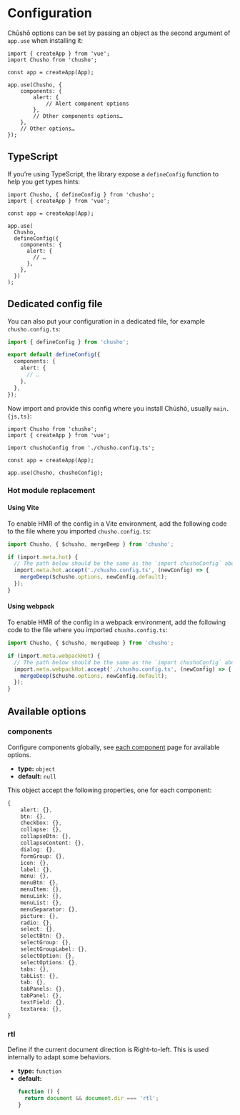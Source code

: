 # Configuration

Chūshō options can be set by passing an object as the second argument of `app.use` when installing it:

```js{6-14}
import { createApp } from 'vue';
import Chusho from 'chusho';

const app = createApp(App);

app.use(Chusho, {
    components: {
        alert: {
            // Alert component options
        },
        // Other components options…
    },
    // Other options…
});
```

## TypeScript

If you’re using TypeScript, the library expose a `defineConfig` function to help you get types hints:

```ts{8,14}
import Chusho, { defineConfig } from 'chusho';
import { createApp } from 'vue';

const app = createApp(App);

app.use(
  Chusho,
  defineConfig({
    components: {
      alert: {
        // …
      },
    },
  })
);
```

## Dedicated config file

You can also put your configuration in a dedicated file, for example `chusho.config.ts`:

```ts
import { defineConfig } from 'chusho';

export default defineConfig({
  components: {
    alert: {
      // …
    },
  },
});
```

Now import and provide this config where you install Chūshō, usually `main.{js,ts}`:

```ts{4,8}
import Chusho from 'chusho';
import { createApp } from 'vue';

import chushoConfig from './chusho.config.ts';

const app = createApp(App);

app.use(Chusho, chushoConfig);
```

### Hot module replacement

#### Using Vite

To enable HMR of the config in a Vite environment, add the following code to the file where you imported `chusho.config.ts`:

```ts
import Chusho, { $chusho, mergeDeep } from 'chusho';

if (import.meta.hot) {
  // The path below should be the same as the `import chushoConfig` above
  import.meta.hot.accept('./chusho.config.ts', (newConfig) => {
    mergeDeep($chusho.options, newConfig.default);
  });
}
```

#### Using webpack

To enable HMR of the config in a webpack environment, add the following code to the file where you imported `chusho.config.ts`:

```ts
import Chusho, { $chusho, mergeDeep } from 'chusho';

if (import.meta.webpackHot) {
  // The path below should be the same as the `import chushoConfig` above
  import.meta.webpackHot.accept('./chusho.config.ts', (newConfig) => {
    mergeDeep($chusho.options, newConfig.default);
  });
}
```

## Available options

### components

Configure components globally, see [each component](/guide/components/) page for available options.

- **type:** `object`
- **default:** `null`

This object accept the following properties, one for each component:

```ts
{
    alert: {},
    btn: {},
    checkbox: {},
    collapse: {},
    collapseBtn: {},
    collapseContent: {},
    dialog: {},
    formGroup: {},
    icon: {},
    label: {},
    menu: {},
    menuBtn: {},
    menuItem: {},
    menuLink: {},
    menuList: {},
    menuSeparator: {},
    picture: {},
    radio: {},
    select: {},
    selectBtn: {},
    selectGroup: {},
    selectGroupLabel: {},
    selectOption: {},
    selectOptions: {},
    tabs: {},
    tabList: {},
    tab: {},
    tabPanels: {},
    tabPanel: {},
    textField: {},
    textarea: {},
}
```

### rtl

Define if the current document direction is Right-to-left. This is used internally to adapt some behaviors.

- **type:** `function`
- **default:**
  ```js
  function () {
    return document && document.dir === 'rtl';
  }
  ```
